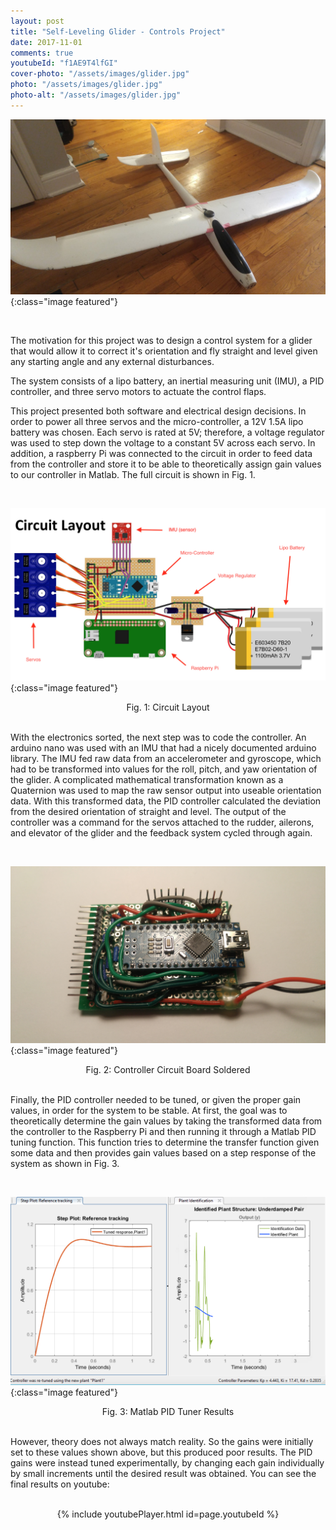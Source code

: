 ```yaml
---
layout: post
title: "Self-Leveling Glider - Controls Project"
date: 2017-11-01
comments: true
youtubeId: "f1AE9T4lfGI"
cover-photo: "/assets/images/glider.jpg"
photo: "/assets/images/glider.jpg"
photo-alt: "/assets/images/glider.jpg"
---
```


<!-- Glider image will go here -->
![Glider](/assets/images/glider.jpg){:class="image featured"}

<br>

The motivation for this project was to design a control system for a glider that would allow it to correct it's orientation and fly straight and level given any starting angle and any external disturbances.

The system consists of a lipo battery, an inertial measuring unit (IMU), a PID controller, and three servo motors to actuate the control flaps.

This project presented both software and electrical design decisions. In order to power all three servos and the micro-controller, a 12V 1.5A lipo battery was chosen. Each servo is rated at 5V; therefore, a voltage regulator was used to step down the voltage to a constant 5V across each servo. In addition, a raspberry Pi was connected to the circuit in order to feed data from the controller and store it to be able to theoretically assign gain values to our controller in Matlab. The full circuit is shown in Fig. 1.

<br>

<!-- Circuit image will go here -->
![Circuit](/assets/images/Glidercircuit.png){:class="image featured"}
<center>Fig. 1: Circuit Layout</center>

<br>

With the electronics sorted, the next step was to code the controller. An arduino nano was used with an IMU that had a nicely documented arduino library. The IMU fed raw data from an accelerometer and gyroscope, which had to be transformed into values for the roll, pitch, and yaw orientation of the glider. A complicated mathematical transformation known as a Quaternion was used to map the raw sensor output into useable orientation data. With this transformed data, the PID controller calculated the deviation from the desired orientation of straight and level. The output of the controller was a command for the servos attached to the rudder, ailerons, and elevator of the glider and the feedback system cycled through again.

<br>

<!-- Real Circuit image will go here -->
![Circuit](/assets/images/circuit.jpg){:class="image featured"}
<center>Fig. 2: Controller Circuit Board Soldered</center>

<br>

Finally, the PID controller needed to be tuned, or given the proper gain values, in order for the system to be stable. At first, the goal was to theoretically determine the gain values by taking the transformed data from the controller to the Raspberry Pi and then running it through a Matlab PID tuning function. This function tries to determine the transfer function given some data and then provides gain values based on a step response of the system as shown in Fig. 3.

<br>

<!-- Matlab image will go here -->
![Matlab](/assets/images/matlab.png){:class="image featured"}
<center>Fig. 3: Matlab PID Tuner Results</center>

<br>

However, theory does not always match reality. So the gains were initially set to these values shown above, but this produced poor results. The PID gains were instead tuned experimentally, by changing each gain individually by small increments until the desired result was obtained. You can see the final results on youtube:

<br>
<center>{% include youtubePlayer.html id=page.youtubeId %}</center>
<br>